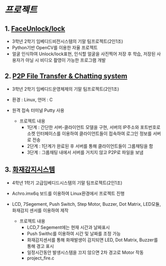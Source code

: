 ﻿# _프로젝트_
## 1. [FaceUnlock/lock](https://github.com/EunJinK/Project/tree/main/FaceUnlock)
- 3학년 2학기 임베디드비전시스템의 기말 팀프로젝트(2인1조)
- Python기반 OpenCV를 이용한 자율 프로젝트
- 얼굴 인식하여 Unlock/lock표현, 인식할 얼굴을 사진찍어 저장 후 학습, 저장된 사용자가 아닐 시 비디오 촬영이 가능한 프로그램 개발



## 2. [P2P File Transfer & Chatting system](https://github.com/EunJinK/Project/tree/main/P2PFileTransferchattingsystem)
- 3학년 2학기 임베디드운영체제의 기말 팀프로젝트(2인1조)
- 환경 : Linux, 언어 : C
- 원격 접속 터미널 Putty 사용

  - 프로젝트 내용
    - 1단계 : 간단한 서버-클라이언트 모델을 구현, 서버의 IP주소와 포트번호로 소켓 인터페이스를 이용하여 클라이언트들이 접속하여 로그인 정보를 서버로 전송
    - 2단계 : 1단계가 완료된 후 서버를 통해 클라이언트들이 그룹채팅을 함
    - 3단계 : 그룹채팅 내에서 서버를 거치지 않고 P2P로 파일을 보냄



## 3. [화재감지시스템](https://github.com/EunJinK/Project/tree/main/Fire/fire)
- 4학년 1학기 고급임베디드시스템의 기말 팀프로젝트(2인1조)
- Achro.imx6q 보드를 이용하여 Linux환경에서 프로젝트 진행
- LCD, 7Segement, Push Switch, Step Motor, Buzzer, Dot Matrix, LED모듈, 화재감지 센서를 이용하여 제작

  - 프로젝트 내용
    - LCD,7 Segement에는 현재 시간과 날짜표시
    - Push Swithc를 이용하여 시간 및 날짜를 조정 가능
    - 화재감지센서를 통해 화재발생이 감지되면 LED, Dot Matrix, Buzzer를 통해 경고 표시
    - 일정시간동안 발생시스템을 끄지 않으면 2차 경고로 Motor 작동
    - project_fire.c
